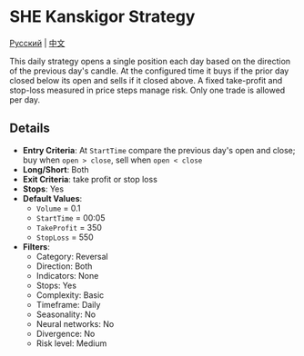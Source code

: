 # SHE Kanskigor Strategy
[Русский](README_ru.md) | [中文](README_cn.md)

This daily strategy opens a single position each day based on the direction of the previous day's candle. At the configured time it buys if the prior day closed below its open and sells if it closed above. A fixed take-profit and stop-loss measured in price steps manage risk. Only one trade is allowed per day.

## Details

- **Entry Criteria**: At `StartTime` compare the previous day's open and close; buy when `open > close`, sell when `open < close`
- **Long/Short**: Both
- **Exit Criteria**: take profit or stop loss
- **Stops**: Yes
- **Default Values**:
  - `Volume` = 0.1
  - `StartTime` = 00:05
  - `TakeProfit` = 350
  - `StopLoss` = 550
- **Filters**:
  - Category: Reversal
  - Direction: Both
  - Indicators: None
  - Stops: Yes
  - Complexity: Basic
  - Timeframe: Daily
  - Seasonality: No
  - Neural networks: No
  - Divergence: No
  - Risk level: Medium

